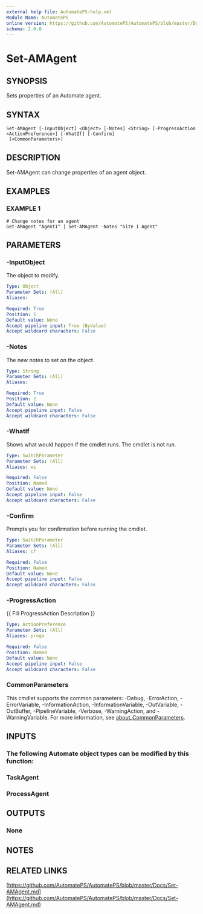 ```yaml
---
external help file: AutomatePS-help.xml
Module Name: AutomatePS
online version: https://github.com/AutomatePS/AutomatePS/blob/master/Docs/Set-AMAgent.md
schema: 2.0.0
---
```


# Set-AMAgent

## SYNOPSIS
Sets properties of an Automate agent.

## SYNTAX

```
Set-AMAgent [-InputObject] <Object> [-Notes] <String> [-ProgressAction <ActionPreference>] [-WhatIf] [-Confirm]
 [<CommonParameters>]
```

## DESCRIPTION
Set-AMAgent can change properties of an agent object.

## EXAMPLES

### EXAMPLE 1
```
# Change notes for an agent
Get-AMAgent "Agent1" | Set-AMAgent -Notes "Site 1 Agent"
```

## PARAMETERS

### -InputObject
The object to modify.

```yaml
Type: Object
Parameter Sets: (All)
Aliases:

Required: True
Position: 1
Default value: None
Accept pipeline input: True (ByValue)
Accept wildcard characters: False
```

### -Notes
The new notes to set on the object.

```yaml
Type: String
Parameter Sets: (All)
Aliases:

Required: True
Position: 2
Default value: None
Accept pipeline input: False
Accept wildcard characters: False
```

### -WhatIf
Shows what would happen if the cmdlet runs.
The cmdlet is not run.

```yaml
Type: SwitchParameter
Parameter Sets: (All)
Aliases: wi

Required: False
Position: Named
Default value: None
Accept pipeline input: False
Accept wildcard characters: False
```

### -Confirm
Prompts you for confirmation before running the cmdlet.

```yaml
Type: SwitchParameter
Parameter Sets: (All)
Aliases: cf

Required: False
Position: Named
Default value: None
Accept pipeline input: False
Accept wildcard characters: False
```

### -ProgressAction
{{ Fill ProgressAction Description }}

```yaml
Type: ActionPreference
Parameter Sets: (All)
Aliases: proga

Required: False
Position: Named
Default value: None
Accept pipeline input: False
Accept wildcard characters: False
```

### CommonParameters
This cmdlet supports the common parameters: -Debug, -ErrorAction, -ErrorVariable, -InformationAction, -InformationVariable, -OutVariable, -OutBuffer, -PipelineVariable, -Verbose, -WarningAction, and -WarningVariable. For more information, see [about_CommonParameters](http://go.microsoft.com/fwlink/?LinkID=113216).

## INPUTS

### The following Automate object types can be modified by this function:
### TaskAgent
### ProcessAgent
## OUTPUTS

### None
## NOTES

## RELATED LINKS

[https://github.com/AutomatePS/AutomatePS/blob/master/Docs/Set-AMAgent.md](https://github.com/AutomatePS/AutomatePS/blob/master/Docs/Set-AMAgent.md)

